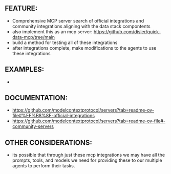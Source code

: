## FEATURE:

- Comprehensive MCP server search of official integrations and community integrations aligning with the data stack compontents
- also implement this as an mcp server: https://github.com/disler/quick-data-mcp/tree/main
- build a method for testing all of these integrations
- after integrations complete, make modifications to the agents to use these integrations

## EXAMPLES:

-

## DOCUMENTATION:

- https://github.com/modelcontextprotocol/servers?tab=readme-ov-file#%EF%B8%8F-official-integrations
- https://github.com/modelcontextprotocol/servers?tab=readme-ov-file#-community-servers

## OTHER CONSIDERATIONS:

- its possible that through just these mcp integrations we may have all the prompts, tools, and models we need for providing these to our multiple agents to perform their tasks.
